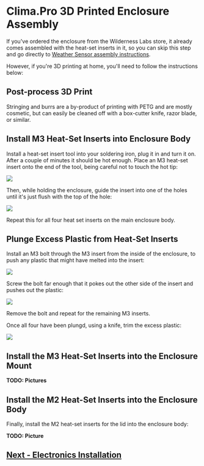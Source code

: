 # Clima.Pro 3D Printed Enclosure Assembly

If you've ordered the enclosure from the Wilderness Labs store, it already comes assembled with the heat-set inserts in it, so you can skip this step and go directly to [Weather Sensor assembly instructions](../Weather_Sensors/).

However, if you're 3D printing at home, you'll need to follow the instructions below:

## Post-process 3D Print

Stringing and burrs are a by-product of printing with PETG and are mostly cosmetic, but can easily be cleaned off with a box-cutter knife, razor blade, or similar.

## Install M3 Heat-Set Inserts into Enclosure Body

Install a heat-set insert tool into your soldering iron, plug it in and turn it on. After a couple of minutes it should be hot enough. Place an M3 heat-set insert onto the end of the tool, being careful not to touch the hot tip:

![](M3_Heat_Set.png)

Then, while holding the enclosure, guide the insert into one of the holes until it's just flush with the top of the hole:

![](M3_Heat_Set_Insert.png)

Repeat this for all four heat set inserts on the main enclosure body.

## Plunge Excess Plastic from Heat-Set Inserts

Install an M3 bolt through the M3 insert from the inside of the enclosure, to push any plastic that might have melted into the insert:

![](M3_Plunge.png)

Screw the bolt far enough that it pokes out the other side of the insert and pushes out the plastic:

![](M3_Plunge.png)

Remove the bolt and repeat for the remaining M3 inserts.

Once all four have been plungd, using a knife, trim the excess plastic:

![](M3_Trim.png)

## Install the M3 Heat-Set Inserts into the Enclosure Mount

**TODO: Pictures**

## Install the M2 Heat-Set Inserts into the Enclosure Body

Finally, install the M2 heat-set inserts for the lid into the enclosure body:

**TODO: Picture**

## [Next - Electronics Installation](../Electronics_Installtion/index.md)